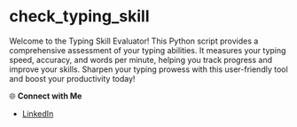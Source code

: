 # check_typing_skill
Welcome to the Typing Skill Evaluator! This Python script provides a comprehensive assessment of your typing abilities. It measures your typing speed, accuracy, and words per minute, helping you track progress and improve your skills. Sharpen your typing prowess with this user-friendly tool and boost your productivity today!

🌐 **Connect with Me**
- [LinkedIn](www.linkedin.com/in/md-azfar-alam)
